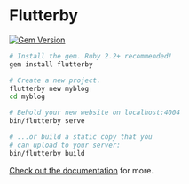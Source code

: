 # Flutterby

[![Gem Version](https://badge.fury.io/rb/flutterby.svg)](https://badge.fury.io/rb/flutterby)


~~~ bash
# Install the gem. Ruby 2.2+ recommended!
gem install flutterby

# Create a new project.
flutterby new myblog
cd myblog

# Behold your new website on localhost:4004
bin/flutterby serve

# ...or build a static copy that you
# can upload to your server:
bin/flutterby build
~~~

[Check out the documentation](/docs/) for more.
